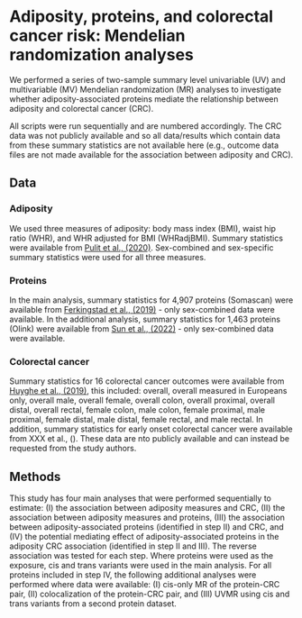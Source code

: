 
# Adiposity, proteins, and colorectal cancer risk: Mendelian randomization analyses

We performed a series of two-sample summary level univariable (UV) and
multivariable (MV) Mendelian randomization (MR) analyses to investigate
whether adiposity-associated proteins mediate the relationship between
adiposity and colorectal cancer (CRC).

All scripts were run sequentially and are numbered accordingly. The CRC
data was not publicly available and so all data/results which contain
data from these summary statistics are not available here (e.g., outcome
data files are not made available for the association between adiposity
and CRC).

## Data

### Adiposity

We used three measures of adiposity: body mass index (BMI), waist hip
ratio (WHR), and WHR adjusted for BMI (WHRadjBMI). Summary statistics
were available from [Pulit et al.,
(2020)](https://www.ncbi.nlm.nih.gov/pmc/articles/PMC6298238/).
Sex-combined and sex-specific summary statistics were used for all three
measures.

### Proteins

In the main analysis, summary statistics for 4,907 proteins (Somascan)
were available from [Ferkingstad et al.,
(2019)](https://www.nature.com/articles/s41588-021-00978-w) - only
sex-combined data were available. In the additional analysis, summary
statistics for 1,463 proteins (Olink) were available from [Sun et al.,
(2022)](https://www.biorxiv.org/content/10.1101/2022.06.17.496443v1) -
only sex-combined data were available.

### Colorectal cancer

Summary statistics for 16 colorectal cancer outcomes were available from
[Huyghe et al.,
(2019)](https://www.nature.com/articles/s41588-018-0286-6), this
included: overall, overall measured in Europeans only, overall male,
overall female, overall colon, overall proximal, overall distal, overall
rectal, female colon, male colon, female proximal, male proximal, female
distal, male distal, female rectal, and male rectal. In addition,
summary statistics for early onset colorectal cancer were available from
XXX et al., (). These data are nto publicly available and can instead be
requested from the study authors.

## Methods

This study has four main analyses that were performed sequentially to
estimate: (I) the association between adiposity measures and CRC, (II)
the association between adiposity measures and proteins, (III) the
association between adiposity-associated proteins (identified in step
II) and CRC, and (IV) the potential mediating effect of
adiposity-associated proteins in the adiposity CRC association
(identified in step II and III). The reverse association was tested for
each step. Where proteins were used as the exposure, cis and trans
variants were used in the main analysis. For all proteins included in
step IV, the following additional analyses were performed where data
were available: (I) cis-only MR of the protein-CRC pair, (II)
colocalization of the protein-CRC pair, and (III) UVMR using cis and
trans variants from a second protein dataset.
